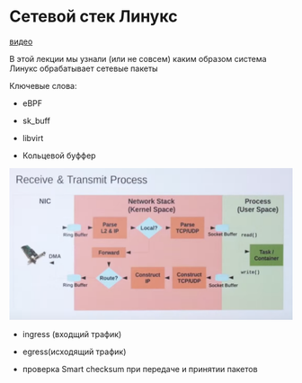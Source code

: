 # Сетевой стек Линукс


[видео](https://www.youtube.com/watch?v=EixH3laQWOQ&list=PLXtiZNKIobF45Dkpj0ii6cUIjPLwzUvP8&index=4&pp=iAQB)

В этой лекции мы узнали (или не совсем) каким образом система Линукс обрабатывает сетевые пакеты

Ключевые слова:

- eBPF

- sk_buff

- libvirt

- Кольцевой буффер

![recieve and transmit](./img/network_linux/receive_and_transmit.png)

- ingress (входщий трафик)

- egress(исходящий трафик)

- проверка Smart checksum при передаче и принятии пакетов
